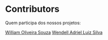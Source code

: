 # Contributors

Quem participa dos nossos projetos:

[William Oliveira Souza](http://woliveiras.com.br/about/)
[Wendell Adriel Luiz Silva](http://wendelladriel.github.io)

